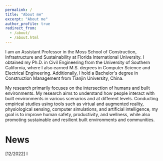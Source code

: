 ```yaml
---
permalink: /
title: "About me"
excerpt: "About me"
author_profile: true
redirect_from: 
  - /about/
  - /about.html
---
```


I am an Assistant Professor in the Moss School of Construction, Infrastructure and Sustainability at Florida International University. I obtained my Ph.D. in Civil Engineering from the University of Southern California, where I also earned M.S. degrees in Computer Science and Electrical Engineering. Additionally, I hold a Bachelor's degree in Construction Management from Tianjin University, China.  


My research primarily focuses on the intersection of humans and built environments. My research aims to understand how people interact with built environments in various scenarios and at different levels. Conducting empirical studies using tools such as virtual and augmented reality, physiological sensing, computer simulations, and artificial intelligence, my goal is to improve human safety, productivity, and wellness, while also promoting sustainable and resilient built environments and communities.    

News
======
[12/2022] I 
